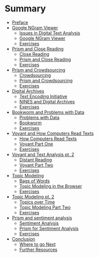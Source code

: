 # Summary

* [Preface](preface.md)
* [Google NGram Viewer](google_ngram.d)
    * [Issues in Digital Text Analysis](text_analysis.md)
    * [Google NGram Viewer](/google_ngram.d)
    * [Exercises]()
* [Prism and Close Reading](prism_close/prism_close.md)
    * [Close Reading]()
    * [Prism and Close Reading]()
    * [Exercises](prism_close/exercises.md)
* [Prism and Crowdsourcing](prism_crowd/prism_crowd.md)
    * [Crowdsourcing](crowdsourcing.md)
    * [Prism and Crowdsourcing](/prism_crowd.md)
    * [Exercises](prism_crowd/exercises.md)
* [Digital Archives](archives/archives.md)
    * [Text Encoding Initiative](/tei.md)
    * [NINES and Digital Archives](/nines.md)
    * [Exercises](archives/exercises.md)
* [Bookworm and Problems with Data](bookworm/bookworm.md)
    * [Problems with Data](/problems_with_data.md)
    * [Bookworm](/bookworm.md)
    * [Exercises](/exercises.md)
* [Voyant and How Computers Read Texts](voyant.md)
    * [How Computers Read Texts](/computer_reading.md)
    * [Voyant Part One](/voyant.md)
    * [Exercises](/exercises.md)
* [Voyant and Text Analysis pt. 2](voyant_2.md)
    * [Distant Reading](/distant.md)
    * [Voyant Part Two](/voyant_2.md)
    * [Exercises]()
* [Topic Modeling](topic_modeling.md)
    * [Bags of Words](bags_of_words.md)
    * [Topic Modeling in the Browser](topic_modeling.md)
    * [Exercises](/exercises.md)
* [Topic Modeling pt. 2](topic_modeling_2.md)
    * [Topics over Time](/tot.md)
    * [Topic Modeling Part Two](/topic_modeling_2.md)
    * [Exercises]()
* [Prism and sentiment analysis](prism_sentiment.md)
    * [Sentiment Analysis](/sentiment.md)
    * [Prism for Sentiment Analysis](/prism_sentiment.md)
    * [Exercises](/exercises)
* [Conclusion](conclusion/conclusion.md)
    * [Where to go Next](conclusion/where_to_go.md)
    * [Further Resources](conclusion/resources.md)